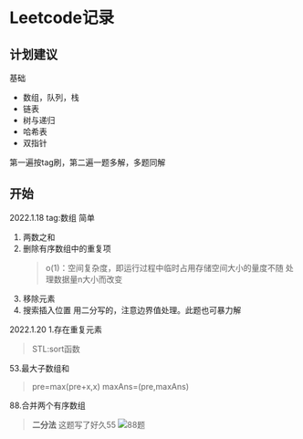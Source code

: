 # Leetcode记录
## **计划建议**
基础
* 数组，队列，栈
* 链表
* 树与递归
* 哈希表
* 双指针
  

第一遍按tag刷，第二遍一题多解，多题同解
## **开始**
2022.1.18
tag:数组 简单
1. 两数之和
2. 删除有序数组中的重复项
   > o(1)：空间复杂度，即运行过程中临时占用存储空间大小的量度不随
   > 处理数据量n大小而改变
3. 移除元素
4. 搜索插入位置
   用二分写的，注意边界值处理。此题也可暴力解

2022.1.20
1.存在重复元素
   > STL:sort函数

53.最大子数组和

   > pre=max(pre+x,x)
   > maxAns=(pre,maxAns)

88.合并两个有序数组
   > **二分法**
   > 这题写了好久55
   > ![88题](pics/88题.png)

